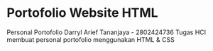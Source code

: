 # Portofolio Website HTML 
Personal Portofolio
Darryl Arief Tananjaya - 2802424736 
Tugas HCI membuat personal portofolio menggunakan HTML & CSS
